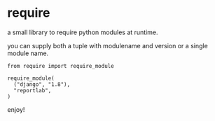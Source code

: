 # require
a small library to require python modules at runtime.

you can supply both a tuple with modulename and version or a single module name.

```
from require import require_module

require_module(
  ("django", "1.8"),
  "reportlab",
)
```

enjoy!
